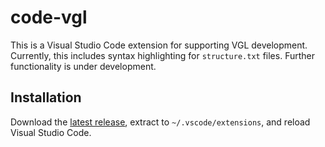 # code-vgl

This is a Visual Studio Code extension for supporting VGL development. Currently, this includes syntax highlighting for `structure.txt` files. Further functionality is under development.

## Installation

Download the [latest release](https://github.com/icooper/code-vgl/releases/latest), extract to `~/.vscode/extensions`, and reload Visual Studio Code.